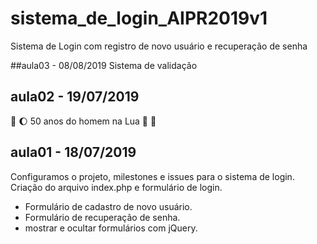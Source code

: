 # sistema_de_login_AIPR2019v1
Sistema de Login com registro de novo usuário e recuperação de senha

##aula03 - 08/08/2019
Sistema de validação

## aula02 - 19/07/2019 
:rocket: :moon: 50 anos do homem na Lua 🌝 🌚


## aula01 - 18/07/2019
Configuramos o projeto, milestones e issues para o sistema de login.
Criação do arquivo index.php e formulário de login.


* Formulário de cadastro de novo usuário.
* Formulário de recuperação de senha.
* mostrar e ocultar formulários com jQuery.
